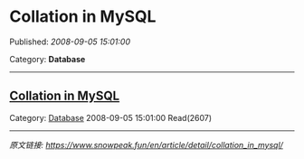 # Collation in MySQL

Published: *2008-09-05 15:01:00*

Category: __Database__

---------

## [Collation in MySQL](/en/article/detail/collation_in_mysql/)

Category: [Database](/en/article/category/database/) 2008-09-05 15:01:00 Read(2607)


---
*原文链接: https://www.snowpeak.fun/en/article/detail/collation_in_mysql/*
